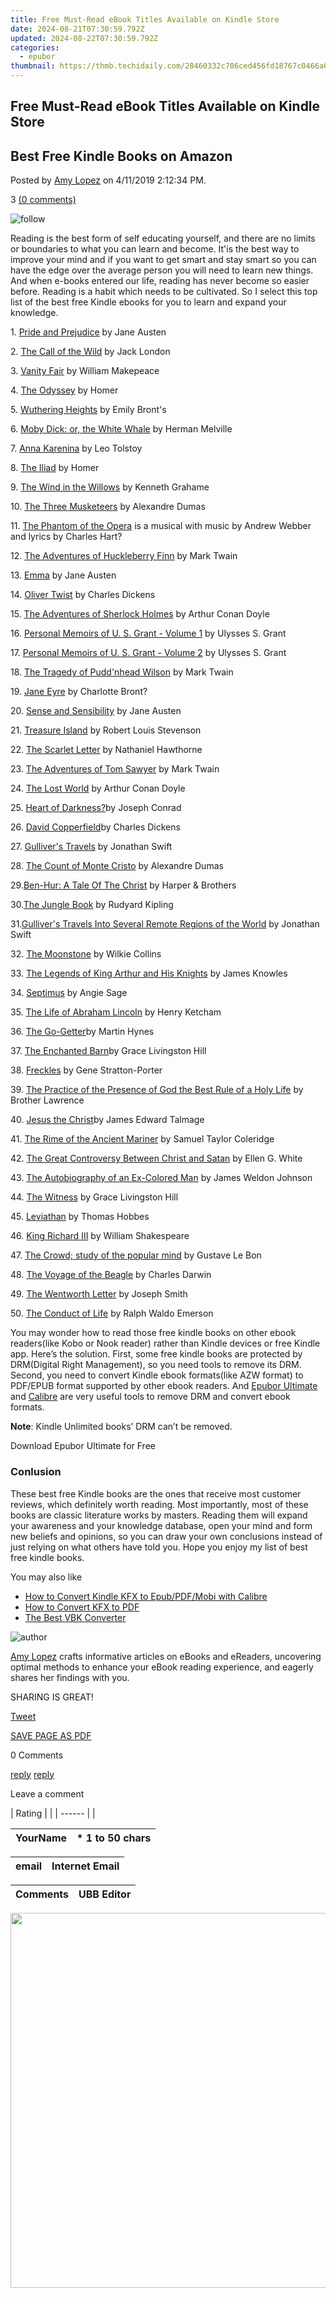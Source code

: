 ```yaml
---
title: Free Must-Read eBook Titles Available on Kindle Store
date: 2024-08-21T07:30:59.792Z
updated: 2024-08-22T07:30:59.792Z
categories:
  - epubor
thumbnail: https://thmb.techidaily.com/28460332c706ced456fd18767c0466a64d105614a00c30d76ebc074f7652f887.jpg
---
```


## Free Must-Read eBook Titles Available on Kindle Store

## Best Free Kindle Books on Amazon

Posted by [Amy Lopez](https://shorturl.at/bmsEO) on 4/11/2019 2:12:34 PM.

3 [(0 comments)](http://www.epubor.com/#comment-area) 



![follow](http://www.epubor.com/images/follow.png)

Reading is the best form of self educating yourself, and there are no limits or boundaries to what you can learn and become. It'is the best way to improve your mind and if you want to get smart and stay smart so you can have the edge over the average person you will need to learn new things. And when e-books entered our life, reading has never become so easier before. Reading is a habit which needs to be cultivated. So I select this top list of the best free Kindle ebooks for you to learn and expand your knowledge. 

1\. [Pride and Prejudice](https://www.amazon.com/Pride-Prejudice-AmazonClassics-Jane-Austen-ebook/dp/B071SKHMDL/ref=sr%5F1%5F20?s=books&ie=UTF8&qid=1498188198&sr=1-20&keywords=free+kindle+books&refinements=p%5Fn%5Ffeature%5Fbrowse-bin%3A618073011%2Cp%5F72%3A1250221011) by Jane Austen

2\. [The Call of the Wild](https://www.amazon.com/Call-Wild-AmazonClassics-Jack-London-ebook/dp/B072C7QKRY/ref=sr%5F1%5F2?s=books&ie=UTF8&qid=1498186258&sr=1-2&keywords=The+100+greatest+novels+of+all+time) by Jack London

3\. [Vanity Fair](https://www.amazon.com/Vanity-Centaur-Classics-greatest-novels-ebook/dp/B017AT0MOW/ref=sr%5F1%5F51?s=books&ie=UTF8&qid=1498201608&sr=1-51&keywords=The+100+greatest+novels+of+all+time) by William Makepeace

4\. [The Odyssey](https://www.amazon.com/Odyssey-AmazonClassics-Homer-ebook/dp/B071JBJTFY/ref=pd%5Fsim%5F351%5F2?%5Fencoding=UTF8&psc=1&refRID=92N66QM9HXRSFV32TD9H) by Homer 

5\. [Wuthering Heights](https://www.amazon.com/Wuthering-Heights-Emily-Bront%C3%AB-ebook/dp/B004UJAOLM/ref=sr%5F1%5F1?s=books&ie=UTF8&qid=1498188198&sr=1-1&keywords=free+kindle+books&refinements=p%5Fn%5Ffeature%5Fbrowse-bin%3A618073011%2Cp%5F72%3A1250221011) by Emily Bront's

6\. [Moby Dick: or, the White Whale](https://www.amazon.com/Moby-Dick-White-Herman-Melville-ebook/dp/B004TRXX7C/ref=sr%5F1%5F32?s=books&ie=UTF8&qid=1498188198&sr=1-32&keywords=free+kindle+books&refinements=p%5Fn%5Ffeature%5Fbrowse-bin%3A618073011%2Cp%5F72%3A1250221011) by Herman Melville

7\. [Anna Karenina](https://www.amazon.com/Anna-Karenina-Leo-Tolstoy-ebook/dp/B008476UXW/ref=sr%5F1%5F37?s=books&ie=UTF8&qid=1498188198&sr=1-37&keywords=free+kindle+books&refinements=p%5Fn%5Ffeature%5Fbrowse-bin%3A618073011%2Cp%5F72%3A1250221011) by Leo Tolstoy

8\. [The Iliad](https://www.amazon.com/Iliad-Homer-ebook/dp/B00847VIBQ/ref=sr%5F1%5F90?s=books&ie=UTF8&qid=1498198601&sr=1-90&keywords=free+kindle+books&refinements=p%5Fn%5Ffeature%5Fbrowse-bin%3A618073011) by Homer

9\. [The Wind in the Willows](https://www.amazon.com/Wind-Willows-Kenneth-Grahame-ebook/dp/B0083Z9D7U/ref=sr%5F1%5F89?s=books&ie=UTF8&qid=1498198601&sr=1-89&keywords=free+kindle+books&refinements=p%5Fn%5Ffeature%5Fbrowse-bin%3A618073011) by Kenneth Grahame

10\. [The Three Musketeers](https://www.amazon.com/Three-Musketeers-Alexandre-Dumas-ebook/dp/B004TP8ZZE/ref=sr%5F1%5F136?s=books&ie=UTF8&qid=1498198863&sr=1-136&keywords=free+kindle+books&refinements=p%5Fn%5Ffeature%5Fbrowse-bin%3A618073011) by Alexandre Dumas

11\. [The Phantom of the Opera](https://www.amazon.com/Phantom-Opera-Gaston-Leroux-ebook/dp/B0084AXZRI/ref=sr%5F1%5F106?s=books&ie=UTF8&qid=1498198863&sr=1-106&keywords=free+kindle+books&refinements=p%5Fn%5Ffeature%5Fbrowse-bin%3A618073011) is a musical with music by Andrew Webber and lyrics by Charles Hart?

12\. [The Adventures of Huckleberry Finn](https://www.amazon.com/Adventures-Huckleberry-Centaur-Classics-greatest-ebook/dp/B01A9VVC88/ref=sr%5F1%5F21?s=books&ie=UTF8&qid=1498188198&sr=1-21&keywords=free+kindle+books&refinements=p%5Fn%5Ffeature%5Fbrowse-bin%3A618073011%2Cp%5F72%3A1250221011) by Mark Twain

13\. [Emma](https://www.amazon.com/Emma-Centaur-Classics-greatest-novels-ebook/dp/B01AHGH3Q0/ref=sr%5F1%5F4?s=books&ie=UTF8&qid=1498188198&sr=1-4&keywords=free+kindle+books&refinements=p%5Fn%5Ffeature%5Fbrowse-bin%3A618073011%2Cp%5F72%3A1250221011) by Jane Austen

14\. [Oliver Twist](https://www.amazon.com/Oliver-Centaur-Classics-Charles-Dickens-ebook/dp/B017S9U2T4/ref=sr%5F1%5F13?s=books&ie=UTF8&qid=1498188198&sr=1-13&keywords=free+kindle+books&refinements=p%5Fn%5Ffeature%5Fbrowse-bin%3A618073011%2Cp%5F72%3A1250221011) by Charles Dickens

15\. [The Adventures of Sherlock Holmes](https://www.amazon.com/Adventures-Sherlock-Holmes-Arthur-Conan-ebook/dp/B0082S3FA4/ref=sr%5F1%5F51?s=books&ie=UTF8&qid=1498198601&sr=1-51&keywords=free+kindle+books&refinements=p%5Fn%5Ffeature%5Fbrowse-bin%3A618073011) by Arthur Conan Doyle 

16\. [Personal Memoirs of U. S. Grant - Volume 1](https://www.amazon.com/Personal-Memoirs-U-S-Grant-ebook/dp/B0082RZGNY/ref=sr%5F1%5F182?s=books&ie=UTF8&qid=1498198886&sr=1-182&keywords=free+kindle+books&refinements=p%5Fn%5Ffeature%5Fbrowse-bin%3A618073011) by Ulysses S. Grant

17\. [Personal Memoirs of U. S. Grant - Volume 2](https://www.amazon.com/Personal-Memoirs-U-S-Grant-ebook/dp/B0082RZECM/ref=sr%5F1%5F183?s=books&ie=UTF8&qid=1498198886&sr=1-183&keywords=free+kindle+books&refinements=p%5Fn%5Ffeature%5Fbrowse-bin%3A618073011) by Ulysses S. Grant

18\. [The Tragedy of Pudd'nhead Wilson](https://www.amazon.com/Tragedy-Puddnhead-Wilson-Mark-Twain-ebook/dp/B0084B0E94/ref=sr%5F1%5F233?s=books&ie=UTF8&qid=1498199539&sr=1-233&keywords=free+kindle+books&refinements=p%5Fn%5Ffeature%5Fbrowse-bin%3A618073011) by Mark Twain

19\. [Jane Eyre](https://www.amazon.com/Jane-Centaur-Classics-greatest-novels-ebook/dp/B01AG0HHY0/ref=sr%5F1%5F40?s=books&ie=UTF8&qid=1498201463&sr=1-40&keywords=The+100+greatest+novels+of+all+time) by Charlotte Bront?

20\. [Sense and Sensibility](https://www.amazon.com/Sense-Sensibility-Wisehouse-Classics-Illustrations-ebook/dp/B01KZ2V1DW/ref=tmm%5Fkin%5Ftitle%5F0?%5Fencoding=UTF8&qid=1498203775&sr=1-1) by Jane Austen

21\. [Treasure Island](https://www.amazon.com/Treasure-Island-AmazonClassics-Robert-Stevenson-ebook/dp/B072Q1KBRT/ref=sr%5F1%5F1?s=digital-text&ie=UTF8&qid=1498204248&sr=1-1&keywords=Treasure+Island) by Robert Louis Stevenson

22\. [The Scarlet Letter](https://www.amazon.com/Scarlet-Letter-Centaur-Classics-greatest-ebook/dp/B01BLYJW7A/ref=sr%5F1%5F55?s=books&ie=UTF8&qid=1498201608&sr=1-55&keywords=The+100+greatest+novels+of+all+time) by Nathaniel Hawthorne

 23\. [The Adventures of Tom Sawyer](https://www.amazon.com/Adventures-Tom-Sawyer-AmazonClassics-ebook/dp/B072F1WKW1/ref=sr%5F1%5F1?s=digital-text&ie=UTF8&qid=1498204003&sr=1-1&keywords=The+Adventures+of+Tom+Sawyer) by Mark Twain

24\. [The Lost World](https://www.amazon.com/Lost-World-Arthur-Conan-Doyle-ebook/dp/B004UJDLJE/ref=sr%5F1%5F2?s=digital-text&ie=UTF8&qid=1498204092&sr=1-2&keywords=The+Lost+World) by Arthur Conan Doyle 

25\. [Heart of Darkness?](https://www.amazon.com/Heart-Darkness-Joseph-Conrad/dp/1576466892/ref=sr%5F1%5F12?s=books&ie=UTF8&qid=1498186258&sr=1-12&keywords=The+100+greatest+novels+of+all+time)by Joseph Conrad

26\. [David Copperfield](https://www.amazon.com/Copperfield-Centaur-Classics-greatest-novels-ebook/dp/B01AL0CJ7A/ref=sr%5F1%5F9?s=books&ie=UTF8&qid=1498186258&sr=1-9&keywords=The+100+greatest+novels+of+all+time)by Charles Dickens

27\. [Gulliver's Travels](https://www.amazon.com/Gullivers-Travels-Centaur-Classics-greatest-ebook/dp/B01AHIFTUK/ref=sr%5F1%5F11?s=books&ie=UTF8&qid=1498186258&sr=1-11&keywords=The+100+greatest+novels+of+all+time) by Jonathan Swift

28\. [The Count of Monte Cristo](https://www.amazon.com/Cristo-Centaur-Classics-greatest-novels-ebook/dp/B01A7XU76G/ref=sr%5F1%5F15?s=books&ie=UTF8&qid=1498201307&sr=1-15&keywords=The+100+greatest+novels+of+all+time) by Alexandre Dumas

29.[Ben-Hur: A Tale Of The Christ](https://www.amazon.com/Ben-Hur-Tale-Christ-Lew-Wallace-ebook/dp/B06W9GYPSK/ref=sr%5F1%5F1?s=digital-text&ie=UTF8&qid=1498204372&sr=1-1&keywords=Ben-Hur%3A+A+Tale+Of+The+Christ) by Harper & Brothers

30.[The Jungle Book](https://www.amazon.com/Jungle-Book-AmazonClassics-Rudyard-Kipling-ebook/dp/B0728MXM3Q/ref=pd%5Fsim%5F351%5F1?%5Fencoding=UTF8&psc=1&refRID=CHG54CKGXMCA7BCW7ZX0) by Rudyard Kipling

31.[Gulliver's Travels Into Several Remote Regions of the World](https://www.amazon.com/Gullivers-Travels-Several-Remote-Regions-ebook/dp/B0084B5MNW/ref=sr%5F1%5F149?s=books&ie=UTF8&qid=1498198886&sr=1-149&keywords=free+kindle+books&refinements=p%5Fn%5Ffeature%5Fbrowse-bin%3A618073011) by Jonathan Swift

32\. [The Moonstone](https://www.amazon.com/Moonstone-Dover-Thrift-Editions-ebook-dp-B00A73A6N6/dp/B00A73A6N6/ref=mt%5Fkindle?%5Fencoding=UTF8&me=&qid=1554963080) by Wilkie Collins

33\. [The Legends of King Arthur and His Knights](https://www.amazon.com/Legends-King-Arthur-His-Knights-ebook/dp/B0083ZMP5C/ref=sr%5F1%5F163?s=books&ie=UTF8&qid=1498198886&sr=1-163&keywords=free+kindle+books&refinements=p%5Fn%5Ffeature%5Fbrowse-bin%3A618073011) by James Knowles

34\. [Septimus](https://www.amazon.com/Septimus-William-John-Locke-ebook/dp/B004TIKZYA/ref=sr%5F1%5F195?s=books&ie=UTF8&qid=1498199539&sr=1-195&keywords=free+kindle+books&refinements=p%5Fn%5Ffeature%5Fbrowse-bin%3A618073011) by Angie Sage

35\. [The Life of Abraham Lincoln](https://www.amazon.com/Life-Abraham-Lincoln-Henry-Ketcham-ebook/dp/B0084A7RVI/ref=sr%5F1%5F222?s=books&ie=UTF8&qid=1498199539&sr=1-222&keywords=free+kindle+books&refinements=p%5Fn%5Ffeature%5Fbrowse-bin%3A618073011) by Henry Ketcham 

36\. [The Go-Getter](https://www.amazon.com/Go-Getter-Peter-B-Bernard-Kyne-ebook/dp/B0084BY58K/ref=sr%5F1%5F226?s=books&ie=UTF8&qid=1498199539&sr=1-226&keywords=free+kindle+books&refinements=p%5Fn%5Ffeature%5Fbrowse-bin%3A618073011)by Martin Hynes

37\. [The Enchanted Barn](https://www.amazon.com/Enchanted-Barn-Grace-Livingston-Hill-ebook/dp/B006FLEC2K/ref=sr%5F1%5F231?s=books&ie=UTF8&qid=1498199539&sr=1-231&keywords=free+kindle+books&refinements=p%5Fn%5Ffeature%5Fbrowse-bin%3A618073011)by Grace Livingston Hill

38\. [Freckles](https://www.amazon.com/Freckles-Gene-Stratton-Porter-ebook/dp/B0084B0AXY/ref=sr%5F1%5F246?s=books&ie=UTF8&qid=1498199803&sr=1-246&keywords=free+kindle+books&refinements=p%5Fn%5Ffeature%5Fbrowse-bin%3A618073011) by Gene Stratton-Porter 

39\. [The Practice of the Presence of God the Best Rule of a Holy Life](https://www.amazon.com/Practice-Presence-Best-Rule-Holy-ebook/dp/B004TQL07S/ref=sr%5F1%5F255?s=books&ie=UTF8&qid=1498199803&sr=1-255&keywords=free+kindle+books&refinements=p%5Fn%5Ffeature%5Fbrowse-bin%3A618073011) by Brother Lawrence

40\. [Jesus the Christ](https://www.amazon.com/Messiah-Mission-According-Scriptures-Ancient-ebook/dp/B004TIKNX8/ref=sr%5F1%5F262?s=books&ie=UTF8&qid=1498199803&sr=1-262&keywords=free+kindle+books&refinements=p%5Fn%5Ffeature%5Fbrowse-bin%3A618073011)by James Edward Talmage

41\. [The Rime of the Ancient Mariner](https://www.amazon.com/Ancient-Mariner-Samuel-Taylor-Coleridge-ebook/dp/B0083Z49HO/ref=sr%5F1%5F269?s=books&ie=UTF8&qid=1498199803&sr=1-269&keywords=free+kindle+books&refinements=p%5Fn%5Ffeature%5Fbrowse-bin%3A618073011) by Samuel Taylor Coleridge

42\. [The Great Controversy Between Christ and Satan](https://www.amazon.com/Great-Controversy-Between-Christ-Satan-ebook/dp/B004TRFAJQ/ref=sr%5F1%5F297?s=books&ie=UTF8&qid=1498199850&sr=1-297&keywords=free+kindle+books&refinements=p%5Fn%5Ffeature%5Fbrowse-bin%3A618073011) by Ellen G. White

43\. [The Autobiography of an Ex-Colored Man](https://www.amazon.com/Autobiography-Ex-Colored-James-Weldon-Johnson-ebook/dp/B0082UYCHM/ref=sr%5F1%5F303?s=books&ie=UTF8&qid=1498199850&sr=1-303&keywords=free+kindle+books&refinements=p%5Fn%5Ffeature%5Fbrowse-bin%3A618073011) by James Weldon Johnson

44\. [The Witness](https://www.amazon.com/Witness-Grace-Livingston-Hill-ebook/dp/B004TQN0NU/ref=sr%5F1%5F305?s=books&ie=UTF8&qid=1498199850&sr=1-305&keywords=free+kindle+books&refinements=p%5Fn%5Ffeature%5Fbrowse-bin%3A618073011) by Grace Livingston Hill

45\. [Leviathan](https://www.amazon.com/Leviathan-Thomas-Hobbes-ebook/dp/B00847ERJQ/ref=sr%5F1%5F308?s=books&ie=UTF8&qid=1498199850&sr=1-308&keywords=free+kindle+books&refinements=p%5Fn%5Ffeature%5Fbrowse-bin%3A618073011) by Thomas Hobbes

46\. [King Richard III](https://www.amazon.com/King-Richard-III-William-Shakespeare-ebook/dp/B00847SY1S/ref=sr%5F1%5F318?s=books&ie=UTF8&qid=1498199850&sr=1-318&keywords=free+kindle+books&refinements=p%5Fn%5Ffeature%5Fbrowse-bin%3A618073011) by William Shakespeare

47\. [The Crowd; study of the popular mind](https://www.amazon.com/Crowd-study-popular-mind-ebook/dp/B004UJNFQI/ref=sr%5F1%5F327?s=books&ie=UTF8&qid=1498200259&sr=1-327&keywords=free+kindle+books&refinements=p%5Fn%5Ffeature%5Fbrowse-bin%3A618073011) by Gustave Le Bon

48\. [The Voyage of the Beagle](https://www.amazon.com/Voyage-Beagle-Charles-Darwin-ebook/dp/B004TOYF40/ref=sr%5F1%5F325?s=books&ie=UTF8&qid=1498200259&sr=1-325&keywords=free+kindle+books&refinements=p%5Fn%5Ffeature%5Fbrowse-bin%3A618073011) by Charles Darwin

49\. [The Wentworth Letter](https://www.amazon.com/Wentworth-Letter-Joseph-Smith-ebook/dp/B0084A76P0/ref=sr%5F1%5F340?s=books&ie=UTF8&qid=1498200662&sr=1-340&keywords=free+kindle+books&refinements=p%5Fn%5Ffeature%5Fbrowse-bin%3A618073011) by Joseph Smith 

50\. [The Conduct of Life](https://www.amazon.com/Conduct-Life-Ralph-Waldo-Emerson-ebook/dp/B00AQMU660/ref=sr%5F1%5F371?s=books&ie=UTF8&qid=1498200662&sr=1-371&keywords=free+kindle+books&refinements=p%5Fn%5Ffeature%5Fbrowse-bin%3A618073011) by Ralph Waldo Emerson

You may wonder how to read those free kindle books on other ebook readers(like Kobo or Nook reader) rather than Kindle devices or free Kindle app. Here’s the solution. First, some free kindle books are protected by DRM(Digital Right Management), so you need tools to remove its DRM. Second, you need to convert Kindle ebook formats(like AZW format) to PDF/EPUB format supported by other ebook readers. And [Epubor Ultimate](https://epubor.com/) and [Calibre](https://calibre-ebook.com/) are very useful tools to remove DRM and convert ebook formats.

**Note**: Kindle Unlimited books’ DRM can’t be removed. 

Download Epubor Ultimate for Free

[](https://tools.techidaily.com/epubor/ultimate/) [](https://tools.techidaily.com/epubor/ultimate/) 

### Conlusion

These best free Kindle books are the ones that receive most customer reviews, which definitely worth reading. Most importantly, most of these books are classic literature works by masters. Reading them will expand your awareness and your knowledge database, open your mind and form new beliefs and opinions, so you can draw your own conclusions instead of just relying on what others have told you. Hope you enjoy my list of best free kindle books.

You may also like

* [How to Convert Kindle KFX to Epub/PDF/Mobi with Calibre](https://tools.techidaily.com/epubor/products/)
* [How to Convert KFX to PDF](https://tools.techidaily.com/epubor/products/)
* [The Best VBK Converter](https://tools.techidaily.com/epubor/products/)

![author](http://www.epubor.com/images/uppic/Hillary.png)

[Amy Lopez](https://shorturl.at/bmsEO) crafts informative articles on eBooks and eReaders, uncovering optimal methods to enhance your eBook reading experience, and eagerly shares her findings with you.

SHARING IS GREAT!

[Tweet](https://twitter.com/share) 

[SAVE PAGE AS PDF](https://tools.techidaily.com/epubor/products/) 



0 Comments

[reply](https://tools.techidaily.com/epubor/products/) [reply](https://tools.techidaily.com/epubor/products/) 

Leave a comment

| Rating |  |
| ------ |  |

| YourName | \*  1 to 50 chars |
| -------- | ----------------- |

| email | Internet Email |
| ----- | -------------- |

| Comments | UBB Editor |
| -------- | ---------- |

<ins class="adsbygoogle"
     style="display:block"
     data-ad-format="autorelaxed"
     data-ad-client="ca-pub-7571918770474297"
     data-ad-slot="1223367746"></ins>



<ins class="adsbygoogle"
     style="display:block"
     data-ad-client="ca-pub-7571918770474297"
     data-ad-slot="8358498916"
     data-ad-format="auto"
     data-full-width-responsive="true"></ins>



<!-- affiliate ads begin -->
<a href="https://appsumo.8odi.net/c/5597632/2068416/7443" target="_top" id="2068416"><img src="//a.impactradius-go.com/display-ad/7443-2068416" border="0" alt="" width="1200" height="600"/></a><img height="0" width="0" src="https://appsumo.8odi.net/i/5597632/2068416/7443" style="position:absolute;visibility:hidden;" border="0" />
<!-- affiliate ads end -->